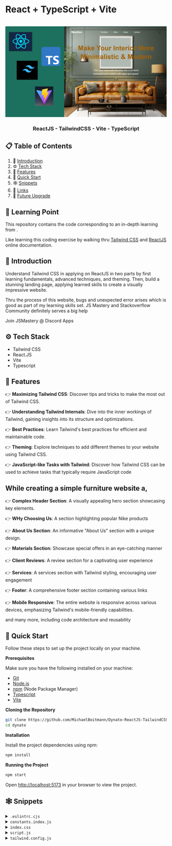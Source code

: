 # React + TypeScript + Vite

<div align="center">
  <br />
  <img src="./src/git_image/git_image.png" />
  <h3 align="center">ReactJS - TailwindCSS - Vite - TypeScript</h3>
  <div align="center">

  </div>
</div>


## 📋 <a name="table">Table of Contents</a>

1. 🤖 [Introduction](#introduction)
2. ⚙️ [Tech Stack](#tech-stack)
3. 🔋 [Features](#features)
4. 🤸 [Quick Start](#quick-start)
5. 🕸️ [Snippets](#snippets)
6. 🔗 [Links](#links)
7. 🚀 [Future Upgrade](#future-upgrade)

## 🚨 Learning Point

This repository contains the code corresponding to an in-depth learning from  <a href="https://github.com/MichaelBoitmann/Muebles-ReactJS/tree/main" target="_blank"></a>. 

Like learning this coding exercise by walking thru [Tailwind CSS](https://tailwindcss.com/blog/tailwindcss-v3-4) and [ReactJS](https://react.dev/blog/2023/03/16/introducing-react-dev) online documentation.

## <a name="introduction">🤖 Introduction</a>

Understand Tailwind CSS in applying on ReactJS in two parts by first learning fundamentals, advanced techniques, and theming. Then, build a stunning landing page, applying learned skills to create a visually impressive website.

Thru the process of this website, bugs and unexpected error arises which is good as part of my learning skills set. JS Mastery and Stackoverflow Community definitely serves a big help 

Join JSMastery @ Discord Apps 

## <a name="tech-stack">⚙️ Tech Stack</a>

- Tailwind CSS
- React.JS
- Vite
- Typescript

## <a name="features">🔋 Features</a>

👉 **Maximizing Tailwind CSS**: Discover tips and tricks to make the most out of Tailwind CSS.

👉 **Understanding Tailwind Internals**: Dive into the inner workings of Tailwind, gaining insights into its structure and optimizations.

👉 **Best Practices**: Learn Tailwind's best practices for efficient and maintainable code.

👉 **Theming**: Explore techniques to add different themes to your website using Tailwind CSS.

👉 **JavaScript-like Tasks with Tailwind**: Discover how Tailwind CSS can be used to achieve tasks that typically require JavaScript code

## While creating a simple furniture website a,

👉 **Complex Header Section**: A visually appealing hero section showcasing key elements.

👉 **WHy Choosing Us**: A section highlighting popular Nike products

👉 **About Us Section**: An informative "About Us" section with a unique design.

👉 **Materials Section**: Showcase special offers in an eye-catching manner

👉 **Client Reviews**: A review section for a captivating user experience

👉 **Services**: A services section with Tailwind styling, encouraging user engagement

👉 **Footer**: A comprehensive footer section containing various links

👉 **Mobile Responsive**: The entire website is responsive across various devices, emphasizing Tailwind's mobile-friendly capabilities.

and many more, including code architecture and reusability 

## <a name="quick-start">🤸 Quick Start</a>

Follow these steps to set up the project locally on your machine.

**Prerequisites**

Make sure you have the following installed on your machine:

- [Git](https://git-scm.com/)
- [Node.js](https://nodejs.org/en)
- [npm](https://www.npmjs.com/) (Node Package Manager)
- [Typescript](https://www.typescriptlang.org/)
- [Vite](https://vitejs.dev/)

**Cloning the Repository**

```bash
git clone https://github.com/MichaelBoitmann/Dynato-ReactJS-TailwindCSS.git
cd dynato
```

**Installation**

Install the project dependencies using npm:

```bash
npm install
```


**Running the Project**

```bash
npm start
```

Open [http://localhost:5173](http://localhost:5173) in your browser to view the project.

## <a name="snippets">🕸️ Snippets</a>

<details>
<summary><code>.eslintrc.cjs</code></summary>

```javascript
module.exports = {
  root: true,
  env: { browser: true, es2020: true },
  extends: [
    'eslint:recommended',
    'plugin:react/recommended',
    'plugin:react/jsx-runtime',
    'plugin:react-hooks/recommended',
  ],
  ignorePatterns: ['dist', '.eslintrc.cjs'],
  parserOptions: { ecmaVersion: 'latest', sourceType: 'module' },
  settings: { react: { version: '18.2' } },
  plugins: ['react-refresh'],
  rules: {
    'react-refresh/only-export-components': [
      'warn',
      { allowConstantExport: true },
    ],
    "react/prop-types": 0
  },
}
```

</details>

<details>
<summary><code>constants.index.js</code></summary>

```javascript
import { facebook, instagram, shieldTick, support, truckFast, twitter } from "../assets/icons";
import { bigShoe1, bigShoe2, bigShoe3, customer1, customer2, shoe4, shoe5, shoe6, shoe7, thumbnailShoe1, thumbnailShoe2, thumbnailShoe3 } from "../assets/images";

export const navLinks = [
    { href: "#home", label: "Home" },
    { href: "#about-us", label: "About Us" },
    { href: "#products", label: "Products" },
    { href: "#contact-us", label: "Contact Us" },
];

export const shoes = [
    {
        thumbnail: thumbnailShoe1,
        bigShoe: bigShoe1,
    },
    {
        thumbnail: thumbnailShoe2,
        bigShoe: bigShoe2,
    },
    {
        thumbnail: thumbnailShoe3,
        bigShoe: bigShoe3,
    },
];

export const statistics = [
    { value: '1k+', label: 'Brands' },
    { value: '500+', label: 'Shops' },
    { value: '250k+', label: 'Customers' },
];

export const products = [
    {
        imgURL: shoe4,
        name: "Nike Air Jordan-01",
        price: "$200.20",
    },
    {
        imgURL: shoe5,
        name: "Nike Air Jordan-10",
        price: "$210.20",
    },
    {
        imgURL: shoe6,
        name: "Nike Air Jordan-100",
        price: "$220.20",
    },
    {
        imgURL: shoe7,
        name: "Nike Air Jordan-001",
        price: "$230.20",
    },
];

export const services = [
    {
        imgURL: truckFast,
        label: "Free shipping",
        subtext: "Enjoy seamless shopping with our complimentary shipping service."
    },
    {
        imgURL: shieldTick,
        label: "Secure Payment",
        subtext: "Experience worry-free transactions with our secure payment options."
    },
    {
        imgURL: support,
        label: "Love to help you",
        subtext: "Our dedicated team is here to assist you every step of the way."
    },
];

export const reviews = [
    {
        imgURL: customer1,
        customerName: 'Morich Brown',
        rating: 4.5,
        feedback: "The attention to detail and the quality of the product exceeded my expectations. Highly recommended!"
    },
    {
        imgURL: customer2,
        customerName: 'Lota Mongeskar',
        rating: 4.5,
        feedback: "The product not only met but exceeded my expectations. I'll definitely be a returning customer!"
    }
];


export const footerLinks = [
    {
        title: "Products",
        links: [
            { name: "Air Force 1", link: "/" },
            { name: "Air Max 1", link: "/" },
            { name: "Air Jordan 1", link: "/" },
            { name: "Air Force 2", link: "/" },
            { name: "Nike Waffle Racer", link: "/" },
            { name: "Nike Cortez", link: "/" },
        ],
    },
    {
        title: "Help",
        links: [
            { name: "About us", link: "/" },
            { name: "FAQs", link: "/" },
            { name: "How it works", link: "/" },
            { name: "Privacy policy", link: "/" },
            { name: "Payment policy", link: "/" },
        ],
    },
    {
        title: "Get in touch",
        links: [
            { name: "customer@nike.com", link: "mailto:customer@nike.com" },
            { name: "+92554862354", link: "tel:+92554862354" },
        ],
    },
];

export const socialMedia = [
    { src: facebook, alt: "facebook logo" },
    { src: twitter, alt: "twitter logo" },
    { src: instagram, alt: "instagram logo" },
];
```

</details>

<details>
<summary><code>index.css</code></summary>

```css
@import url("https://fonts.googleapis.com/css2?family=Montserrat:wght@100;200;300;400;500;600;700;800;900&family=Palanquin:wght@100;200;300;400;500;600;700&display=swap");
@import url("https://fonts.googleapis.com/css2?family=Palanquin:wght@100;200;300;400;500;600;700&display=swap");

@tailwind base;
@tailwind components;
@tailwind utilities;

* {
  margin: 0;
  padding: 0;
  box-sizing: border-box;
  scroll-behavior: smooth;
}

@layer components {
  .max-container {
    max-width: 1440px;
    margin: 0 auto;
  }

  .input {
    @apply sm:flex-1 max-sm:w-full text-base leading-normal text-slate-gray pl-5 max-sm:p-5 outline-none sm:border-none border max-sm:border-slate-gray max-sm:rounded-full;
  }
}

@layer utilities {
  .padding {
    @apply sm:px-16 px-8 sm:py-24 py-12;
  }

  .padding-x {
    @apply sm:px-16 px-8;
  }

  .padding-y {
    @apply sm:py-24 py-12;
  }

  .padding-l {
    @apply sm:pl-16 pl-8;
  }

  .padding-r {
    @apply sm:pr-16 pr-8;
  }

  .padding-t {
    @apply sm:pt-24 pt-12;
  }

  .padding-b {
    @apply sm:pb-24 pb-12;
  }

  .info-text {
    @apply font-montserrat text-slate-gray text-lg leading-7;
  }
}
```

</details>

<details>
<summary><code>script.js</code></summary>

```javascript
// To showcase the demo of dark theme. Copy paste :)
<script type="text/javascript">
  document.addEventListener("DOMContentLoaded", () => {
    const toggleDark = document.getElementById('toggleDark')
    toggleDark.addEventListener('click', function() {
      if(document.documentElement.classList.includes('dark')) {
        document.documentElement.classList.remove('dark')
      }
      else {
        document.documentElement.classList.add('dark')
      }
      alert("click!")
    });
  });
</script>
```

</details>

<details>
<summary><code>tailwind.config.js</code></summary>

```javascript
/** @type {import('tailwindcss').Config} */
export default {
  content: [
    "./index.html",
    "./src/**/*.{js,ts,jsx,tsx}",
  ],
  theme: {
    fontSize: {
      xs: ['12px', '16px'],
      sm: ['14px', '20px'],
      base: ['16px', '19.5px'],
      lg: ['18px', '21.94px'],
      xl: ['20px', '24.38px'],
      '2xl': ['24px', '29.26px'],
      '3xl': ['28px', '50px'],
      '4xl': ['48px', '58px'],
      '8xl': ['96px', '106px']
    },
    extend: {
      fontFamily: {
        palanquin: ['Palanquin', 'sans-serif'],
        montserrat: ['Montserrat', 'sans-serif'],
      },
      colors: {
        'primary': "#ECEEFF",
        "coral-red": "#FF6452",
        "slate-gray": "#6D6D6D",
        "pale-blue": "#F5F6FF",
        "white-400": "rgba(255, 255, 255, 0.80)"
      },
      boxShadow: {
        '3xl': '0 10px 40px rgba(0, 0, 0, 0.1)'
      },
      backgroundImage: {
        'hero': "url('assets/images/collection-background.svg')",
        'card': "url('assets/images/thumbnail-background.svg')",
      },
      screens: {
        "wide": "1440px"
      }
    },
  },
  plugins: [],
}
```

## <a name="links">🕸️ Links</a>

## <a name="future-upgrade">🕸️ Future Upgrade</a>

1. Routing of each Nav Bar with working page
2. Working Login and Logout
3. Improvement on Responsive Screen sizes
4. Adding Stripe technology to be able to purchase the items
5. Additional items other than shoes
6. Working on some animation on each page
7. Working Bar line when page is on smaller screen


This template provides a minimal setup to get React working in Vite with HMR and some ESLint rules.

Currently, two official plugins are available:

- [@vitejs/plugin-react](https://github.com/vitejs/vite-plugin-react/blob/main/packages/plugin-react/README.md) uses [Babel](https://babeljs.io/) for Fast Refresh
- [@vitejs/plugin-react-swc](https://github.com/vitejs/vite-plugin-react-swc) uses [SWC](https://swc.rs/) for Fast Refresh

## Expanding the ESLint configuration

If you are developing a production application, we recommend updating the configuration to enable type aware lint rules:

- Configure the top-level `parserOptions` property like this:

```js
export default {
  // other rules...
  parserOptions: {
    ecmaVersion: 'latest',
    sourceType: 'module',
    project: ['./tsconfig.json', './tsconfig.node.json'],
    tsconfigRootDir: __dirname,
  },
}
```

- Replace `plugin:@typescript-eslint/recommended` to `plugin:@typescript-eslint/recommended-type-checked` or `plugin:@typescript-eslint/strict-type-checked`
- Optionally add `plugin:@typescript-eslint/stylistic-type-checked`
- Install [eslint-plugin-react](https://github.com/jsx-eslint/eslint-plugin-react) and add `plugin:react/recommended` & `plugin:react/jsx-runtime` to the `extends` list
